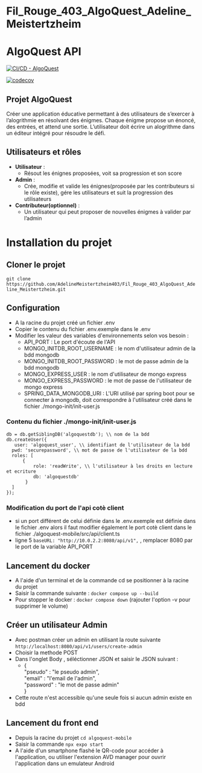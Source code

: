 # Fil_Rouge_403_AlgoQuest_Adeline_Meistertzheim

# AlgoQuest API

[![CI/CD - AlgoQuest](https://github.com/AdelineMeistertzheim403/Fil_Rouge_403_AlgoQuest_Adeline_Meistertzheim/actions/workflows/pipeline.yml/badge.svg)](https://github.com/AdelineMeistertzheim403/Fil_Rouge_403_AlgoQuest_Adeline_Meistertzheim/actions/workflows/pipeline.yml)

[![codecov](https://codecov.io/github/AdelineMeistertzheim403/Fil_Rouge_403_AlgoQuest_Adeline_Meistertzheim/graph/badge.svg?token=VMTV61566J)](https://codecov.io/github/AdelineMeistertzheim403/Fil_Rouge_403_AlgoQuest_Adeline_Meistertzheim)


## Projet AlgoQuest

Créer une application éducative permettant à des utilisateurs de s’exercer à l’alogrithmie en résolvant des énigmes. Chaque énigme propose un énoncé, des entrées, et attend une sortie. L’utilisateur doit écrire un alogrithme dans un éditeur intégré pour résoudre le défi.

## Utilisateurs et rôles

- **Utilisateur** : 
    - Résout les énignes proposées, voit sa progression et son score
- **Admin** : 
    - Crée, modifie et valide les énignes(proposée par les contributeurs si le rôle existe), gére les utilisateurs et suit la progression des utilisateurs
- **Contributeur(optionnel)** : 
    - Un utilisateur qui peut proposer de nouvelles énigmes à valider par l’admin

# Installation du projet

## Cloner le projet

``` git clone https://github.com/AdelineMeistertzheim403/Fil_Rouge_403_AlgoQuest_Adeline_Meistertzheim.git ```

## Configuration

- A la racine du projet créé un fichier .env
- Copier le contenu du fichier .env.exemple dans le .env
- Modifier les valeur des variables d'environnements selon vos besoin : 
    - API_PORT : Le port d'écoute de l'API
    - MONGO_INITDB_ROOT_USERNAME : le nom d'utilisateur admin de la bdd mongodb
    - MONGO_INITDB_ROOT_PASSWORD : le mot de passe admin de la bdd mongodb
    - MONGO_EXPRESS_USER : le nom d'utilisateur de mongo express
    - MONGO_EXPRESS_PASSWORD : le mot de passe de l'utilisateur de mongo express
    - SPRING_DATA_MONGODB_URI : L'URI utilisé par spring boot pour se connecter à mongodb, doit correspondre à l'utilisateur créé dans le fichier ./mongo-init/init-user.js

### Contenu du fichier ./mongo-init/init-user.js

``` db = db.getSiblingDB('algoquestdb'); \\ nom de la bdd ``` <br>
``` db.createUser({ ```<br>
```    user: 'algoquest_user', \\ identifiant de l'utilisateur de la bdd ```<br>
```   pwd: 'securepassword', \\ mot de passe de l'utilisateur de la bdd ```<br>
```   roles: [ ```<br>
```       { ```<br>
```           role: 'readWrite', \\ l'utilisateur à les droits en lecture et ecriture ```<br>
```           db: 'algoquestdb' ```<br>
```        } ```<br>
```   ] ```<br>
``` }); ```<br>

### Modification du port de l'api cotè client

- si un port différent de celui définie dans le .env.exemple est définie dans le fichier .env alors il faut modifier également le port cotè client dans le fichier ./algoquest-mobile/src/api/client.ts
- ligne 5 ``` baseURL: "http://10.0.2.2:8080/api/v1", ``` , remplacer 8080 par le port de la variable API_PORT

## Lancement du docker

- A l'aide d'un terminal et de la commande cd se positionner à la racine du projet
- Saisir la commande suivante : ``` docker compose up --build ```
- Pour stopper le docker : ``` docker compose down ``` (rajouter l'option -v pour supprimer le volume)

## Créer un utilisateur Admin

- Avec postman créer un admin en utilisant la route suivante ``` http://localhost:8080/api/v1/users/create-admin ```
- Choisir la methode POST
- Dans l'onglet Body , séléctionner JSON et saisir le JSON suivant : 
    - { <br>
        "pseudo" : "le pseudo admin",<br>
        "email" : "l'email de l'admin",<br>
        "password" : "le mot de passe admin"<br>
    }<br>
- Cette route n'est accessible qu'une seule fois si aucun admin existe en bdd

## Lancement du front end

- Depuis la racine du projet ``` cd algoquest-mobile ```
- Saisir la commande ``` npx expo start ``` 
- A l'aide d'un smartphone flashé le QR-code pour accéder à l'application, ou utiliser l'extension AVD manager pour ouvrir l'application dans un emulateur Android
